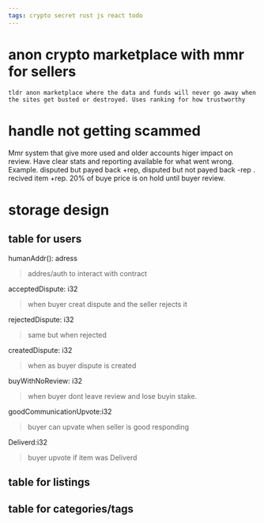 ```yaml
---
tags: crypto secret rust js react todo
---
```

# anon crypto marketplace with mmr for sellers
```
tldr anon marketplace where the data and funds will never go away when the sites get busted or destroyed. Uses ranking for how trustworthy
```
# handle not getting scammed
Mmr system that give more used and older accounts higer impact on review. Have clear stats and reporting available for what went wrong. Example. disputed but payed back +rep, disputed but not payed back -rep . recived item +rep. 20% of buye price is on hold until buyer review.

# storage design

## table for users
humanAddr(): adress
> addres/auth to interact with contract

acceptedDispute: i32
> when buyer creat dispute and the seller rejects it

rejectedDispute: i32
> same but when rejected

createdDispute: i32
> when as buyer dispute is created

buyWithNoReview: i32
> when buyer dont leave review and lose buyin stake.

goodCommunicationUpvote:i32
> buyer can upvate when seller is good responding

Deliverd:i32
> buyer upvote if item was Deliverd

## table for listings
## table for categories/tags